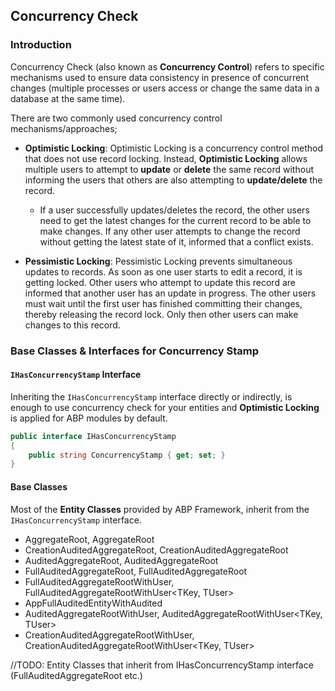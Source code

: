 ## Concurrency Check

### Introduction

Concurrency Check (also known as **Concurrency Control**) refers to specific mechanisms used to ensure data consistency in presence of concurrent changes (multiple processes or users access or change the same data in a database at the same time).

There are two commonly used concurrency control mechanisms/approaches;
* **Optimistic Locking**: Optimistic Locking is a concurrency control method that does not use record locking. Instead, **Optimistic Locking** allows multiple users to attempt to **update** or **delete** the same record without informing the users that others are also attempting to **update/delete** the record. 

    * If a user successfully updates/deletes the record, the other users need to get the latest changes for the current record to be able to make changes. If any other user attempts to change the record without getting the latest state of it, informed that a conflict exists. 

* **Pessimistic Locking**: Pessimistic Locking prevents simultaneous updates to records. As soon as one user starts to edit a record, it is getting locked. Other users who attempt to update this record are informed that another user has an update in progress. The other users must wait until the first user has finished committing their changes, thereby releasing the record lock. Only then other users can make changes to this record.

### Base Classes & Interfaces for Concurrency Stamp

#### `IHasConcurrencyStamp` Interface

Inheriting the `IHasConcurrencyStamp` interface directly or indirectly, is enough to use concurrency check for your entities and **Optimistic Locking** is applied for ABP modules by default.

```csharp
public interface IHasConcurrencyStamp 
{
    public string ConcurrencyStamp { get; set; }
}
```

#### Base Classes

Most of the **Entity Classes** provided by ABP Framework, inherit from the `IHasConcurrencyStamp` interface.

- AggregateRoot, AggregateRoot<TKey>
- CreationAuditedAggregateRoot, CreationAuditedAggregateRoot<TKey>
- AuditedAggregateRoot, AuditedAggregateRoot<TKey>
- FullAuditedAggregateRoot, FullAuditedAggregateRoot<TKey>
- FullAuditedAggregateRootWithUser<TUser>, FullAuditedAggregateRootWithUser<TKey, TUser>
- AppFullAuditedEntityWithAudited
- AuditedAggregateRootWithUser<TUser>, AuditedAggregateRootWithUser<TKey, TUser>
- CreationAuditedAggregateRootWithUser<TUser>, CreationAuditedAggregateRootWithUser<TKey, TUser>

//TODO: Entity Classes that inherit from IHasConcurrencyStamp interface (FullAuditedAggregateRoot etc.)